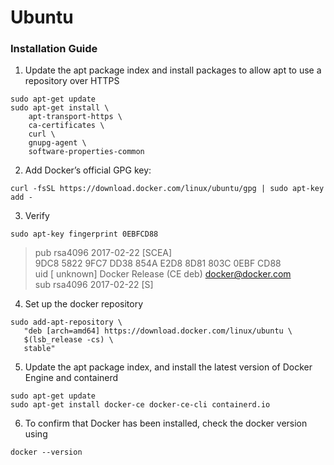 # Ubuntu

### Installation Guide

1. Update the apt package index and install packages to allow apt to use a repository over HTTPS

```text
sudo apt-get update
sudo apt-get install \
    apt-transport-https \
    ca-certificates \
    curl \
    gnupg-agent \
    software-properties-common
```

2. Add Docker’s official GPG key:

```text
curl -fsSL https://download.docker.com/linux/ubuntu/gpg | sudo apt-key add -
```

3. Verify

```text
sudo apt-key fingerprint 0EBFCD88
```

> pub     rsa4096 2017-02-22 \[SCEA\]  
>             9DC8 5822 9FC7 DD38 854A E2D8 8D81 803C 0EBF CD88  
> uid                         \[ unknown\] Docker Release \(CE deb\) [docker@docker.com](mailto:docker@docker.com)  
> sub       rsa4096 2017-02-22 \[S\]

4. Set up the docker repository

```text
sudo add-apt-repository \
   "deb [arch=amd64] https://download.docker.com/linux/ubuntu \
   $(lsb_release -cs) \
   stable"
```

5. Update the apt package index, and install the latest version of Docker Engine and containerd

```text
sudo apt-get update
sudo apt-get install docker-ce docker-ce-cli containerd.io
```

6. To confirm that Docker has been installed, check the docker version using

```text
docker --version
```

